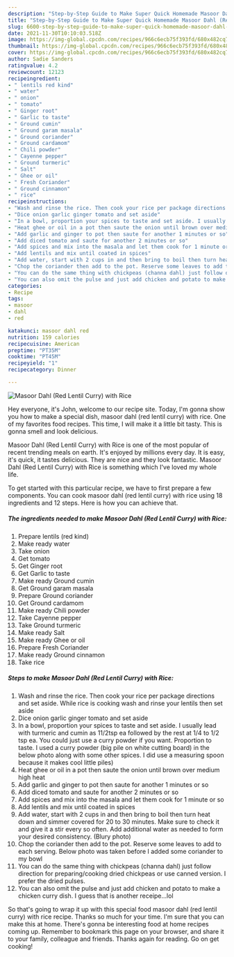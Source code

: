 ```yaml
---
description: "Step-by-Step Guide to Make Super Quick Homemade Masoor Dahl (Red Lentil Curry) with Rice"
title: "Step-by-Step Guide to Make Super Quick Homemade Masoor Dahl (Red Lentil Curry) with Rice"
slug: 6600-step-by-step-guide-to-make-super-quick-homemade-masoor-dahl-red-lentil-curry-with-rice
date: 2021-11-30T10:10:03.518Z
image: https://img-global.cpcdn.com/recipes/966c6ecb75f393fd/680x482cq70/masoor-dahl-red-lentil-curry-with-rice-recipe-main-photo.jpg
thumbnail: https://img-global.cpcdn.com/recipes/966c6ecb75f393fd/680x482cq70/masoor-dahl-red-lentil-curry-with-rice-recipe-main-photo.jpg
cover: https://img-global.cpcdn.com/recipes/966c6ecb75f393fd/680x482cq70/masoor-dahl-red-lentil-curry-with-rice-recipe-main-photo.jpg
author: Sadie Sanders
ratingvalue: 4.2
reviewcount: 12123
recipeingredient:
- " lentils red kind"
- " water"
- " onion"
- " tomato"
- " Ginger root"
- " Garlic to taste"
- " Ground cumin"
- " Ground garam masala"
- " Ground coriander"
- " Ground cardamom"
- " Chili powder"
- " Cayenne pepper"
- " Ground turmeric"
- " Salt"
- " Ghee or oil"
- " Fresh Coriander"
- " Ground cinnamon"
- " rice"
recipeinstructions:
- "Wash and rinse the rice. Then cook your rice per package directions and set aside. While rice is cooking wash and rinse your lentils then set aside"
- "Dice onion garlic ginger tomato and set aside"
- "In a bowl, proportion your spices to taste and set aside. I usually lead with turmeric and cumin as 11/2tsp ea followed by the rest at 1/4 to 1/2 tsp ea. You could just use a curry powder if you want. Proportion to taste. I used a curry powder (big pile on white cutting board) in the below photo along with some other spices. I did use a measuring spoon because it makes cool little piles)"
- "Heat ghee or oil in a pot then saute the onion until brown over medium high heat"
- "Add garlic and ginger to pot then saute for another 1 minutes or so"
- "Add diced tomato and saute for another 2 minutes or so"
- "Add spices and mix into the masala and let them cook for 1 minute or so"
- "Add lentils and mix until coated in spices"
- "Add water, start with 2 cups in and then bring to boil then turn heat down and simmer covered for 20 to 30 minutes. Make sure to check it and give it a stir every so often. Add additional water as needed to form your desired consistency. (Blury photo)"
- "Chop the coriander then add to the pot. Reserve some leaves to add to each serving. Below photo was taken before I added some coriander to my bowl"
- "You can do the same thing with chickpeas (channa dahl) just follow direction for preparing/cooking dried chickpeas or use canned version. I prefer the dried pulses."
- "You can also omit the pulse and just add chicken and potato to make a chicken curry dish. I guess that is another receipe...lol"
categories:
- Recipe
tags:
- masoor
- dahl
- red

katakunci: masoor dahl red 
nutrition: 159 calories
recipecuisine: American
preptime: "PT35M"
cooktime: "PT45M"
recipeyield: "1"
recipecategory: Dinner

---
```



![Masoor Dahl (Red Lentil Curry) with Rice](https://img-global.cpcdn.com/recipes/966c6ecb75f393fd/680x482cq70/masoor-dahl-red-lentil-curry-with-rice-recipe-main-photo.jpg)

Hey everyone, it's John, welcome to our recipe site. Today, I'm gonna show you how to make a special dish, masoor dahl (red lentil curry) with rice. One of my favorites food recipes. This time, I will make it a little bit tasty. This is gonna smell and look delicious.



Masoor Dahl (Red Lentil Curry) with Rice is one of the most popular of recent trending meals on earth. It's enjoyed by millions every day. It is easy, it's quick, it tastes delicious. They are nice and they look fantastic. Masoor Dahl (Red Lentil Curry) with Rice is something which I've loved my whole life.


To get started with this particular recipe, we have to first prepare a few components. You can cook masoor dahl (red lentil curry) with rice using 18 ingredients and 12 steps. Here is how you can achieve that.

<!--inarticleads1-->

##### The ingredients needed to make Masoor Dahl (Red Lentil Curry) with Rice:

1. Prepare  lentils (red kind)
1. Make ready  water
1. Take  onion
1. Get  tomato
1. Get  Ginger root
1. Get  Garlic to taste
1. Make ready  Ground cumin
1. Get  Ground garam masala
1. Prepare  Ground coriander
1. Get  Ground cardamom
1. Make ready  Chili powder
1. Take  Cayenne pepper
1. Take  Ground turmeric
1. Make ready  Salt
1. Make ready  Ghee or oil
1. Prepare  Fresh Coriander
1. Make ready  Ground cinnamon
1. Take  rice




<!--inarticleads2-->

##### Steps to make Masoor Dahl (Red Lentil Curry) with Rice:

1. Wash and rinse the rice. Then cook your rice per package directions and set aside. While rice is cooking wash and rinse your lentils then set aside
1. Dice onion garlic ginger tomato and set aside
1. In a bowl, proportion your spices to taste and set aside. I usually lead with turmeric and cumin as 11/2tsp ea followed by the rest at 1/4 to 1/2 tsp ea. You could just use a curry powder if you want. Proportion to taste. I used a curry powder (big pile on white cutting board) in the below photo along with some other spices. I did use a measuring spoon because it makes cool little piles)
1. Heat ghee or oil in a pot then saute the onion until brown over medium high heat
1. Add garlic and ginger to pot then saute for another 1 minutes or so
1. Add diced tomato and saute for another 2 minutes or so
1. Add spices and mix into the masala and let them cook for 1 minute or so
1. Add lentils and mix until coated in spices
1. Add water, start with 2 cups in and then bring to boil then turn heat down and simmer covered for 20 to 30 minutes. Make sure to check it and give it a stir every so often. Add additional water as needed to form your desired consistency. (Blury photo)
1. Chop the coriander then add to the pot. Reserve some leaves to add to each serving. Below photo was taken before I added some coriander to my bowl
1. You can do the same thing with chickpeas (channa dahl) just follow direction for preparing/cooking dried chickpeas or use canned version. I prefer the dried pulses.
1. You can also omit the pulse and just add chicken and potato to make a chicken curry dish. I guess that is another receipe...lol




So that's going to wrap it up with this special food masoor dahl (red lentil curry) with rice recipe. Thanks so much for your time. I'm sure that you can make this at home. There's gonna be interesting food at home recipes coming up. Remember to bookmark this page on your browser, and share it to your family, colleague and friends. Thanks again for reading. Go on get cooking!
